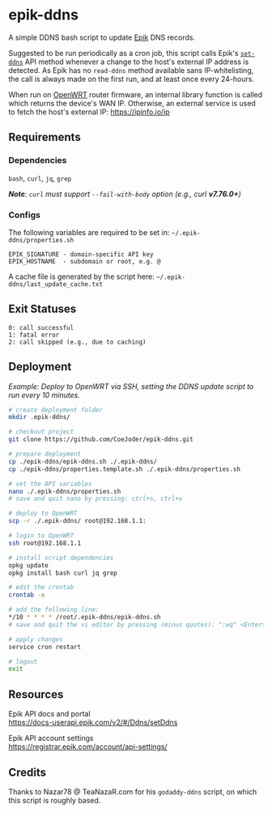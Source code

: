 # epik-ddns
A simple DDNS bash script to update [Epik](https://www.epik.com/) DNS records.

Suggested to be run periodically as a cron job, this script calls Epik's [`set-ddns`](https://docs-userapi.epik.com/v2/#/Ddns/setDdns) API method whenever a change to the host's external IP address is detected.  As Epik has no `read-ddns` method available sans IP-whitelisting, the call is always made on the first run, and at least once every 24-hours.

When run on [OpenWRT](https://openwrt.org/) router firmware, an internal library function is called which returns the device's WAN IP.  Otherwise, an external service is used to fetch the host's external IP: https://ipinfo.io/ip

## Requirements

### Dependencies
`bash`, `curl`, `jq`, `grep`

***Note**: `curl` must support `--fail-with-body` option (e.g., curl **v7.76.0+**)*

### Configs

The following variables are required to be set in: `~/.epik-ddns/properties.sh`
```
EPIK_SIGNATURE - domain-specific API key
EPIK_HOSTNAME  - subdomain or root, e.g. @
```
A cache file is generated by the script here: `~/.epik-ddns/last_update_cache.txt`

## Exit Statuses
```
0: call successful
1: fatal error
2: call skipped (e.g., due to caching)
```

## Deployment
*Example: Deploy to OpenWRT via SSH, setting the DDNS update script to run every 10 minutes.*
```bash
# create deployment folder
mkdir .epik-ddns/

# checkout project
git clone https://github.com/CoeJoder/epik-ddns.git

# prepare deployment
cp ./epik-ddns/epik-ddns.sh ./.epik-ddns/
cp ./epik-ddns/properties.template.sh ./.epik-ddns/properties.sh

# set the API variables
nano ./.epik-ddns/properties.sh
# save and quit nano by pressing: ctrl+s, ctrl+x

# deploy to OpenWRT
scp -r ./.epik-ddns/ root@192.168.1.1:

# login to OpenWRT
ssh root@192.168.1.1

# install script dependencies
opkg update
opkg install bash curl jq grep

# edit the crontab
crontab -e

# add the following line:
*/10 * * * * /root/.epik-ddns/epik-ddns.sh
# save and quit the vi editor by pressing (minus quotes): ":wq" <Enter>

# apply changes
service cron restart

# logout
exit
```

## Resources

Epik API docs and portal<br/>
https://docs-userapi.epik.com/v2/#/Ddns/setDdns

Epik API account settings<br/>
https://registrar.epik.com/account/api-settings/

## Credits
Thanks to Nazar78 @ TeaNazaR.com for his `godaddy-ddns` script, on which this script is roughly based.
